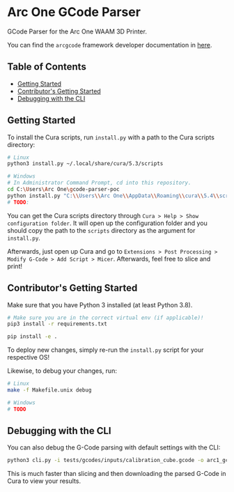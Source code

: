 # Arc One GCode Parser <!-- omit in toc -->

GCode Parser for the Arc One WAAM 3D Printer.

You can find the `arcgcode` framework developer documentation in [here](./docs/ARCGCODE.md).

## Table of Contents <!-- omit in toc -->

- [Getting Started](#getting-started)
- [Contributor's Getting Started](#contributors-getting-started)
- [Debugging with the CLI](#debugging-with-the-cli)

## Getting Started

To install the Cura scripts, run `install.py` with a path to the Cura scripts directory:

```bash
# Linux
python3 install.py ~/.local/share/cura/5.3/scripts

# Windows
# In Administrator Command Prompt, cd into this repository.
cd C:\Users\Arc One\gcode-parser-poc
python install.py "C:\\Users\\Arc One\\AppData\\Roaming\\cura\\5.4\\scripts"
# TODO:
```

You can get the Cura scripts directory through `Cura > Help > Show configuration folder`. It will open up the configuration folder and you should copy the path to the `scripts` directory as the argument for `install.py`.

Afterwards, just open up Cura and go to `Extensions > Post Processing > Modify G-Code > Add Script > Micer`. Afterwards, feel free to slice and print!

## Contributor's Getting Started

Make sure that you have Python 3 installed (at least Python 3.8).

```bash
# Make sure you are in the correct virtual env (if applicable)!
pip3 install -r requirements.txt

pip install -e .
```

To deploy new changes, simply re-run the `install.py` script for your respective OS!

Likewise, to debug your changes, run:

```bash
# Linux
make -f Makefile.unix debug

# Windows
# TODO
```

## Debugging with the CLI

You can also debug the G-Code parsing with default settings with the CLI:

```bash
python3 cli.py -i tests/gcodes/inputs/calibration_cube.gcode -o arc1_gcodes -v
```

This is much faster than slicing and then downloading the parsed G-Code in Cura to view your results.
